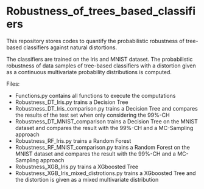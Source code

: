 # Robustness_of_trees_based_classifiers
This repository stores codes to quantify the probabilistic robustness of tree-based classifiers against natural distortions.

The classifiers are trained on the Iris and MNIST dataset. The probabilistic robustness of data samples of tree-based classifiers with a distortion given as a continuous  multivariate probability distributions is computed.

Files: 

- Functions.py contains all functions to execute the computations
- Robustness_DT_Iris.py trains a Decision Tree 
- Robustness_DT_Iris_comparison.py trains a Decision Tree and compares the results of the test set when only considering the 99%-CH
- Robustness_DT_MNIST_comparison trains a Decision Tree on the MNIST dataset and compares the result with the 99%-CH and a MC-Sampling approach
- Robustness_RF_Iris.py trains a Random Forest 
- Robustness_RF_MNIST_comparison.py trains a Random Forest on the MNIST dataset and compares the result with the 99%-CH and a MC-Sampling approach
- Robustness_XGB_Iris.py trains a XGboosted Tree 
- Robustness_XGB_Iris_mixed_distrotions.py trains a XGboosted Tree and the distortion is given as a mixed multivariate distribution 
